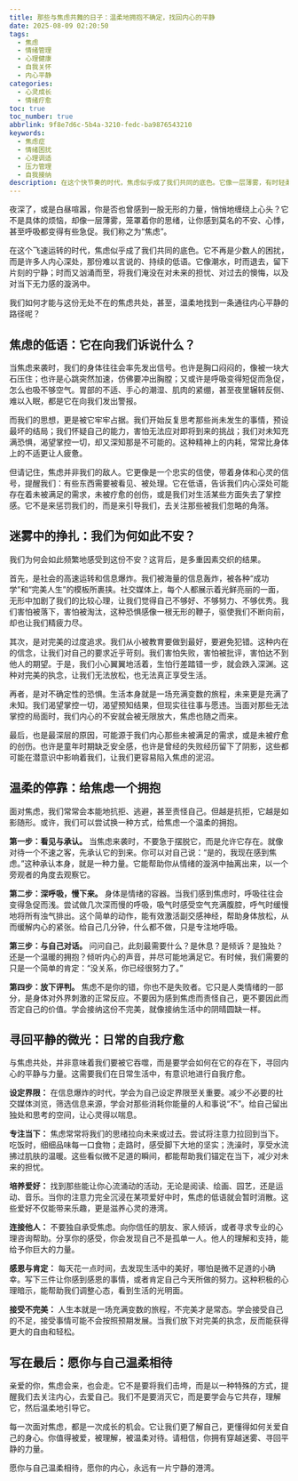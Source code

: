 ```yaml
---
title: 那些与焦虑共舞的日子：温柔地拥抱不确定，找回内心的平静
date: 2025-08-09 02:20:50
tags:
  - 焦虑
  - 情绪管理
  - 心理健康
  - 自我关怀
  - 内心平静
categories:
  - 心灵成长
  - 情绪疗愈
toc: true
toc_number: true
abbrlink: 9f8e7d6c-5b4a-3210-fedc-ba9876543210
keywords:
  - 焦虑症
  - 情绪困扰
  - 心理调适
  - 压力管理
  - 自我接纳
description: 在这个快节奏的时代，焦虑似乎成了我们共同的底色。它像一层薄雾，有时轻柔笼罩，有时却浓烈得让人窒息。这篇文章，想与你一同走入那片迷雾，感受它的存在，然后，温柔地找到一条通往内心平静的路径。
---
```


夜深了，或是白昼喧嚣，你是否也曾感到一股无形的力量，悄悄地缠绕上心头？它不是具体的烦恼，却像一层薄雾，笼罩着你的思绪，让你感到莫名的不安、心悸，甚至呼吸都变得有些急促。我们称之为“焦虑”。

在这个飞速运转的时代，焦虑似乎成了我们共同的底色。它不再是少数人的困扰，而是许多人内心深处，那份难以言说的、持续的低语。它像潮水，时而退去，留下片刻的宁静；时而又汹涌而至，将我们淹没在对未来的担忧、对过去的懊悔，以及对当下无力感的漩涡中。

我们如何才能与这份无处不在的焦虑共处，甚至，温柔地找到一条通往内心平静的路径呢？

## 焦虑的低语：它在向我们诉说什么？

当焦虑来袭时，我们的身体往往会率先发出信号。也许是胸口闷闷的，像被一块大石压住；也许是心跳突然加速，仿佛要冲出胸膛；又或许是呼吸变得短促而急促，怎么也吸不够空气。胃部的不适、手心的潮湿、肌肉的紧绷，甚至夜里辗转反侧、难以入眠，都是它在向我们发出警报。

而我们的思想，更是被它牢牢占据。我们开始反复思考那些尚未发生的事情，预设最坏的结局；我们怀疑自己的能力，害怕无法应对即将到来的挑战；我们对未知充满恐惧，渴望掌控一切，却又深知那是不可能的。这种精神上的内耗，常常比身体上的不适更让人疲惫。

但请记住，焦虑并非我们的敌人。它更像是一个忠实的信使，带着身体和心灵的信号，提醒我们：有些东西需要被看见、被处理。它在低语，告诉我们内心深处可能存在着未被满足的需求，未被疗愈的创伤，或是我们对生活某些方面失去了掌控感。它不是来惩罚我们的，而是来引导我们，去关注那些被我们忽略的角落。

## 迷雾中的挣扎：我们为何如此不安？

我们为何会如此频繁地感受到这份不安？这背后，是多重因素交织的结果。

首先，是社会的高速运转和信息爆炸。我们被海量的信息轰炸，被各种“成功学”和“完美人生”的模板所裹挟。社交媒体上，每个人都展示着光鲜亮丽的一面，无形中加剧了我们的比较心理，让我们觉得自己不够好、不够努力、不够优秀。我们害怕被落下，害怕被淘汰，这种恐惧感像一根无形的鞭子，驱使我们不断向前，却也让我们精疲力尽。

其次，是对完美的过度追求。我们从小被教育要做到最好，要避免犯错。这种内在的信念，让我们对自己的要求近乎苛刻。我们害怕失败，害怕被批评，害怕达不到他人的期望。于是，我们小心翼翼地活着，生怕行差踏错一步，就会跌入深渊。这种对完美的执念，让我们无法放松，也无法真正享受生活。

再者，是对不确定性的恐惧。生活本身就是一场充满变数的旅程，未来更是充满了未知。我们渴望掌控一切，渴望预知结果，但现实往往事与愿违。当面对那些无法掌控的局面时，我们内心的不安就会被无限放大，焦虑也随之而来。

最后，也是最深层的原因，可能源于我们内心那些未被满足的需求，或是未被疗愈的创伤。也许是童年时期缺乏安全感，也许是曾经的失败经历留下了阴影，这些都可能在潜意识中影响着我们，让我们更容易陷入焦虑的泥沼。

## 温柔的停靠：给焦虑一个拥抱

面对焦虑，我们常常会本能地抗拒、逃避，甚至责怪自己。但越是抗拒，它越是如影随形。或许，我们可以尝试换一种方式，给焦虑一个温柔的拥抱。

**第一步：看见与承认。** 当焦虑来袭时，不要急于摆脱它，而是允许它存在。就像对待一个不速之客，先承认它的到来。你可以对自己说：“是的，我现在感到焦虑。”这种承认本身，就是一种力量。它能帮助你从情绪的漩涡中抽离出来，以一个旁观者的角度去观察它。

**第二步：深呼吸，慢下来。** 身体是情绪的容器。当我们感到焦虑时，呼吸往往会变得急促而浅。尝试做几次深而慢的呼吸，吸气时感受空气充满腹腔，呼气时缓慢地将所有浊气排出。这个简单的动作，能有效激活副交感神经，帮助身体放松，从而缓解内心的紧张。给自己几分钟，什么都不做，只是专注地呼吸。

**第三步：与自己对话。** 问问自己，此刻最需要什么？是休息？是倾诉？是独处？还是一个温暖的拥抱？倾听内心的声音，并尽可能地满足它。有时候，我们需要的只是一个简单的肯定：“没关系，你已经很努力了。”

**第四步：放下评判。** 焦虑不是你的错，你也不是失败者。它只是人类情绪的一部分，是身体对外界刺激的正常反应。不要因为感到焦虑而责怪自己，更不要因此而否定自己的价值。学会接纳这份不完美，就像接纳生活中的阴晴圆缺一样。

## 寻回平静的微光：日常的自我疗愈

与焦虑共处，并非意味着我们要被它吞噬，而是要学会如何在它的存在下，寻回内心的平静与力量。这需要我们在日常生活中，有意识地进行自我疗愈。

**设定界限：** 在信息爆炸的时代，学会为自己设定界限至关重要。减少不必要的社交媒体浏览，筛选信息来源，学会对那些消耗你能量的人和事说“不”。给自己留出独处和思考的空间，让心灵得以喘息。

**专注当下：** 焦虑常常将我们的思绪拉向未来或过去。尝试将注意力拉回到当下。吃饭时，细细品味每一口食物；走路时，感受脚下大地的坚实；洗澡时，享受水流拂过肌肤的温暖。这些看似微不足道的瞬间，都能帮助我们锚定在当下，减少对未来的担忧。

**培养爱好：** 找到那些能让你心流涌动的活动，无论是阅读、绘画、园艺，还是运动、音乐。当你的注意力完全沉浸在某项爱好中时，焦虑的低语就会暂时消散。这些爱好不仅能带来乐趣，更是滋养心灵的港湾。

**连接他人：** 不要独自承受焦虑。向你信任的朋友、家人倾诉，或者寻求专业的心理咨询帮助。分享你的感受，你会发现自己不是孤单一人。他人的理解和支持，能给予你巨大的力量。

**感恩与肯定：** 每天花一点时间，去发现生活中的美好，哪怕是微不足道的小确幸。写下三件让你感到感恩的事情，或者肯定自己今天所做的努力。这种积极的心理暗示，能帮助我们调整心态，看到生活的光明面。

**接受不完美：** 人生本就是一场充满变数的旅程，不完美才是常态。学会接受自己的不足，接受事情可能不会按照预期发展。当我们放下对完美的执念，反而能获得更大的自由和轻松。

## 写在最后：愿你与自己温柔相待

亲爱的你，焦虑会来，也会走。它不是要将我们击垮，而是以一种特殊的方式，提醒我们去关注内心，去爱自己。我们不是要消灭它，而是要学会与它共存，理解它，然后温柔地引导它。

每一次面对焦虑，都是一次成长的机会。它让我们更了解自己，更懂得如何关爱自己的身心。你值得被爱，被理解，被温柔对待。请相信，你拥有穿越迷雾、寻回平静的力量。

愿你与自己温柔相待，愿你的内心，永远有一片宁静的港湾。